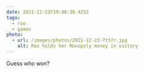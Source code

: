 ```yaml
---
date: 2021-12-23T19:48:38.425Z
tags:
  - roo
  - games
photo:
  - url: /images/photos/2021-12-23-7tt7r.jpg
    alt: Roo holds her Monopoly money in victory
---
```

Guess who won?
